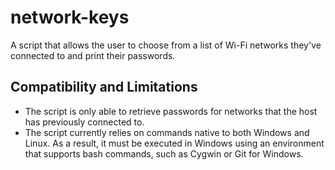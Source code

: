 # network-keys
A script that allows the user to choose from a list of Wi-Fi networks they've connected to and print their passwords.<br/>

<h2>Compatibility and Limitations</h2>

* The script is only able to retrieve passwords for networks that the host has previously connected to.
* The script currently relies on commands native to both Windows and Linux. As a result, it must be executed in Windows using an environment that supports 
bash commands, such as Cygwin or Git for Windows.
